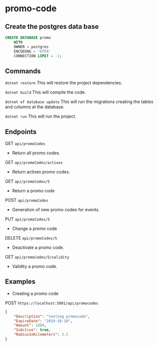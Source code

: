 # promo-code

## Create the postgres data base

```sql
CREATE DATABASE promo
    WITH 
    OWNER = postgres
    ENCODING = 'UTF8'
    CONNECTION LIMIT = -1;
```

## Commands
`dotnet restore` This will restore the project dependencies.

`dotnet build` This will compile the code.

`dotnet ef database update` This will run the migrations creating the tables and columns at the database.

`dotnet run` This will run the project.

## Endpoints
 GET `api/promoCodes` 
- Return all promo codes.

 GET `api/promoCodes/actives`
- Return actives promo codes.

 GET `api/promoCodes/5`
- Return a promo code

 POST `api/promoCodes`
- Generation of new promo codes for events.

 PUT `api/promoCodes/5`
- Change a promo code

 DELETE `api/promoCodes/5`
- Deactivate a promo code.

 GET `api/promoCodes/5/validity`
- Validity a promo code.


## Examples

- Creating a promo code

POST `https://localhost:5001/api/promocodes`
```json
{
    "Description": "testing promocode",
    "ExpireDate": "2019-10-10",
    "Amount": 1000,
    "IsActive": true,
    "RadiusInKilometers": 3.5
}
```